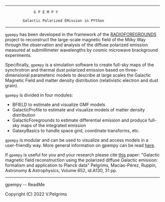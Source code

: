 ***
				 G P E M P Y

		    Galactic Polarized EMission in PYthon

***

``gpempy`` has been developed in the framework of the [RADIOFOREGROUNDS](https://radioforegrounds.eu) project to reconstruct the large-scale magnetic field of the Milky Way through the observation and analysis of the diffuse polarized emission measured at submillimeter wavelengths by cosmic microwave brackground experiments.

Specifically, ``gpempy`` is a simulation software to create full-sky maps of the synchrotron and thermal dust polarized emission based on three-dimensional parameteric models to describe at large scales the Galactic Magnetic Field and matter density distribution (relativistic electron and dust grain).

``gpempy`` is divided in four modules:
- BFIELD to estimate and visualize GMF models
- GalacticProfile to estimate and visualize models of matter density distribution
- GalacticForegrounds to estimate differential emission and produce full-sky maps of the integrated emission
- GalaxyBasics to handle space grid, coordinate transforms, etc.

``gpempy`` is modular and can be used to visualize and access models in a user-friendly way.
More general information on gpempy can be read [here](GeneralDoc.md).

If ``gpempy`` is useful for you and your research please cite [this](https://doi.org/10.1051/0004-6361/201833962) paper:
"Galactic magnetic field reconstruction using the polarized diffuse Galactic emission: formalism and application to Planck data"
Pelgrims, Macías-Pérez, Ruppin, Astronomy & Astrophysics, Volume 652, id.A130, 31 pp.

---
gpempy -- ReadMe

Copyright (C) 2022  V.Pelgrims
